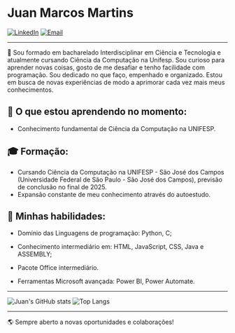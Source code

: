 # Juan Marcos Martins

[![LinkedIn](https://img.shields.io/badge/LinkedIn-Juan%20Martins-blue)](https://www.linkedin.com/in/juan-marcos-martins-1aa289248/)
[![Email](https://img.shields.io/badge/Email-juanmarcosmartinss%40gmail.com-red)](mailto:juanmarcosmartinss@gmail.com)

---
:wave: Sou formado em bacharelado Interdisciplinar em Ciência e
Tecnologia e atualmente cursando Ciência da Computação na Unifesp. Sou
curioso para aprender novas coisas, gosto de me desafiar e tenho
facilidade com programação. Sou dedicado no que faço,
empenhado e organizado. Estou em busca de novas experiências
de modo a aprimorar cada vez mais meus conhecimentos.

## :open_book: O que estou aprendendo no momento:
- Conhecimento fundamental de Ciência da Computação na UNIFESP.

## :mortar_board: Formação:
- Cursando Ciência da Computação na UNIFESP - São José dos Campos (Universidade Federal de São Paulo - São José dos Campos), previsão de conclusão no final de 2025.
- Expansão constante de meu conhecimento através do autoestudo.

## :dart: Minhas habilidades:
- Domínio das Linguagens de
programação: Python, C;

- Conhecimento intermediário em:
HTML, JavaScript, CSS,  Java e ASSEMBLY;

- Pacote Office intermediário.

- Ferramentas Microsoft avançada: Power BI, Power Automate.



---

![Juan's GitHub stats](https://github-readme-stats.vercel.app/api?username=juanmmartinss&show_icons=true&theme=merko) ![Top Langs](https://github-readme-stats.vercel.app/api/top-langs/?username=juanmmartinss&layout=compact&theme=merko)



---

:earth_americas: Sempre aberto a novas oportunidades e colaborações!
